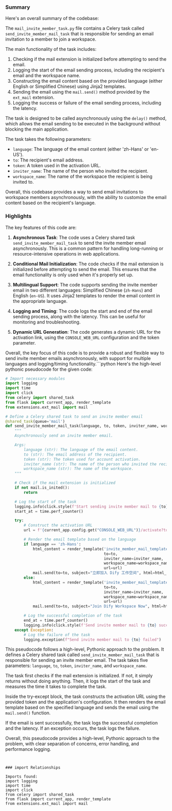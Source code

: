 

### Summary

Here's an overall summary of the codebase:

The `mail_invite_member_task.py` file contains a Celery task called `send_invite_member_mail_task` that is responsible for sending an email invitation to a member to join a workspace.

The main functionality of the task includes:

1. Checking if the mail extension is initialized before attempting to send the email.
2. Logging the start of the email sending process, including the recipient's email and the workspace name.
3. Constructing the email content based on the provided language (either English or Simplified Chinese) using Jinja2 templates.
4. Sending the email using the `mail.send()` method provided by the `ext_mail` extension.
5. Logging the success or failure of the email sending process, including the latency.

The task is designed to be called asynchronously using the `delay()` method, which allows the email sending to be executed in the background without blocking the main application.

The task takes the following parameters:
- `language`: The language of the email content (either 'zh-Hans' or 'en-US').
- `to`: The recipient's email address.
- `token`: A token used in the activation URL.
- `inviter_name`: The name of the person who invited the recipient.
- `workspace_name`: The name of the workspace the recipient is being invited to.

Overall, this codebase provides a way to send email invitations to workspace members asynchronously, with the ability to customize the email content based on the recipient's language.

### Highlights

The key features of this code are:

1. **Asynchronous Task**: The code uses a Celery shared task `send_invite_member_mail_task` to send the invite member email asynchronously. This is a common pattern for handling long-running or resource-intensive operations in web applications.

2. **Conditional Mail Initialization**: The code checks if the mail extension is initialized before attempting to send the email. This ensures that the email functionality is only used when it's properly set up.

3. **Multilingual Support**: The code supports sending the invite member email in two different languages: Simplified Chinese (`zh-Hans`) and English (`en-US`). It uses Jinja2 templates to render the email content in the appropriate language.

4. **Logging and Timing**: The code logs the start and end of the email sending process, along with the latency. This can be useful for monitoring and troubleshooting.

5. **Dynamic URL Generation**: The code generates a dynamic URL for the activation link, using the `CONSOLE_WEB_URL` configuration and the token parameter.

Overall, the key focus of this code is to provide a robust and flexible way to send invite member emails asynchronously, with support for multiple languages and logging/timing functionality.```python
Here's the high-level pythonic pseudocode for the given code:

```python
# Import necessary modules
import logging
import time
import click
from celery import shared_task
from flask import current_app, render_template
from extensions.ext_mail import mail

# Define a Celery shared task to send an invite member email
@shared_task(queue='mail')
def send_invite_member_mail_task(language, to, token, inviter_name, workspace_name):
    """
    Asynchronously send an invite member email.

    Args:
        language (str): The language of the email content.
        to (str): The email address of the recipient.
        token (str): The token used for account activation.
        inviter_name (str): The name of the person who invited the recipient.
        workspace_name (str): The name of the workspace.
    """

    # Check if the mail extension is initialized
    if not mail.is_inited():
        return

    # Log the start of the task
    logging.info(click.style(f'Start sending invite member mail to {to} in workspace {workspace_name}', fg='green'))
    start_at = time.perf_counter()

    try:
        # Construct the activation URL
        url = f'{current_app.config.get("CONSOLE_WEB_URL")}/activate?token={token}'

        # Render the email template based on the language
        if language == 'zh-Hans':
            html_content = render_template('invite_member_mail_template_zh-CN.html',
                                           to=to,
                                           inviter_name=inviter_name,
                                           workspace_name=workspace_name,
                                           url=url)
            mail.send(to=to, subject="立即加入 Dify 工作空间", html=html_content)
        else:
            html_content = render_template('invite_member_mail_template_en-US.html',
                                           to=to,
                                           inviter_name=inviter_name,
                                           workspace_name=workspace_name,
                                           url=url)
            mail.send(to=to, subject="Join Dify Workspace Now", html=html_content)

        # Log the successful completion of the task
        end_at = time.perf_counter()
        logging.info(click.style(f'Send invite member mail to {to} succeeded: latency: {end_at - start_at}', fg='green'))
    except Exception:
        # Log the failure of the task
        logging.exception(f"Send invite member mail to {to} failed")
```

This pseudocode follows a high-level, Pythonic approach to the problem. It defines a Celery shared task called `send_invite_member_mail_task` that is responsible for sending an invite member email. The task takes five parameters: `language`, `to`, `token`, `inviter_name`, and `workspace_name`.

The task first checks if the mail extension is initialized. If not, it simply returns without doing anything. Then, it logs the start of the task and measures the time it takes to complete the task.

Inside the try-except block, the task constructs the activation URL using the provided token and the application's configuration. It then renders the email template based on the specified language and sends the email using the `mail.send()` function.

If the email is sent successfully, the task logs the successful completion and the latency. If an exception occurs, the task logs the failure.

Overall, this pseudocode provides a high-level, Pythonic approach to the problem, with clear separation of concerns, error handling, and performance logging.
```


### import Relationships

Imports found:
import logging
import time
import click
from celery import shared_task
from flask import current_app, render_template
from extensions.ext_mail import mail